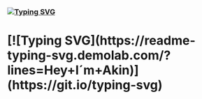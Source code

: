 ### [![Typing SVG](https://readme-typing-svg.demolab.com/?lines=Hey+I´m+Akin)](https://git.io/typing-svg)



<h1>[![Typing SVG](https://readme-typing-svg.demolab.com/?lines=Hey+I´m+Akin)](https://git.io/typing-svg)</h1>

<!--
**AkinT96/AkinT96** is a ✨ _special_ ✨ repository because its `README.md` (this file) appears on your GitHub profile.
 
